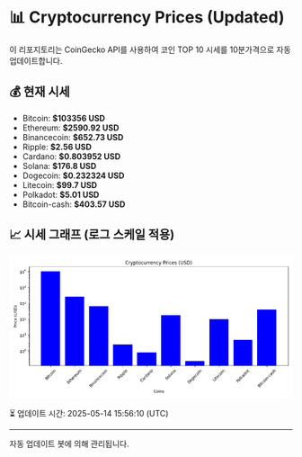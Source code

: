 
# 📊 Cryptocurrency Prices (Updated)

이 리포지토리는 CoinGecko API를 사용하여 코인 TOP 10 시세를 10분가격으로 자동 업데이트합니다.

## 💰 현재 시세
- Bitcoin: **$103356 USD**
- Ethereum: **$2590.92 USD**
- Binancecoin: **$652.73 USD**
- Ripple: **$2.56 USD**
- Cardano: **$0.803952 USD**
- Solana: **$176.8 USD**
- Dogecoin: **$0.232324 USD**
- Litecoin: **$99.7 USD**
- Polkadot: **$5.01 USD**
- Bitcoin-cash: **$403.57 USD**

## 📈 시세 그래프 (로그 스케일 적용)
![Crypto Prices](crypto_prices.png)

⏳ 업데이트 시간: 2025-05-14 15:56:10 (UTC)

---
자동 업데이트 봇에 의해 관리됩니다.

